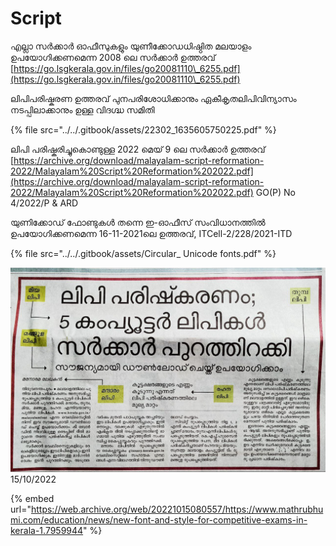 # Script

എല്ലാ സർക്കാർ ഓഫീസുകളും യുണീക്കോഡധിഷ്ഠിത മലയാളം ഉപയോഗിക്കണമെന്ന 2008 ലെ സർക്കാർ ഉത്തരവ് [https://go.lsgkerala.gov.in/files/go20081110\_6255.pdf](https://go.lsgkerala.gov.in/files/go20081110\_6255.pdf)

ലിപിപരിഷ്കരണ ഉത്തരവ് പുനപരിശോധിക്കാനും ഏകീകൃതലിപിവിന്യാസം നടപ്പിലാക്കാനും ഉള്ള വിദഗ്ദ്ധ സമിതി

{% file src="../../.gitbook/assets/22302_1635605750225.pdf" %}

ലിപി പരിഷ്കരിച്ചുകൊണ്ടുള്ള 2022 മെയ് 9 ലെ സർക്കാർ ഉത്തരവ് [https://archive.org/download/malayalam-script-reformation-2022/Malayalam%20Script%20Reformation%202022.pdf](https://archive.org/download/malayalam-script-reformation-2022/Malayalam%20Script%20Reformation%202022.pdf) GO(P) No 4/2022/P & ARD

യുണിക്കോഡ് ഫോണ്ടുകൾ തന്നെ ഇ-ഓഫീസ് സംവിധാനത്തിൽ ഉപയോഗിക്കണമെന്ന 16-11-2021ലെ ഉത്തരവ്, ITCell-2/228/2021-ITD

{% file src="../../.gitbook/assets/Circular_ Unicode fonts.pdf" %}

<img src="../../.gitbook/assets/image (105).png" alt="" data-size="original">15/10/2022

{% embed url="https://web.archive.org/web/20221015080557/https://www.mathrubhumi.com/education/news/new-font-and-style-for-competitive-exams-in-kerala-1.7959944" %}

